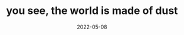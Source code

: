 ---
title: "you see, the world is made of dust"
date: 2022-05-08
related:
  - "she ran her hand down the monitor"
tags:
  - fragment
  - Lofty Thoughts
---